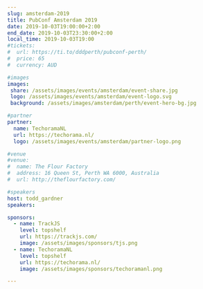 ```yaml
---
slug: amsterdam-2019
title: PubConf Amsterdam 2019
date: 2019-10-03T19:00:00+2:00
end_date: 2019-10-03T23:30:00+2:00
local_time: 2019-10-03T19:00
#tickets:
#  url: https://ti.to/dddperth/pubconf-perth/
#  price: 65
#  currency: AUD

#images
images:
 share: /assets/images/events/amsterdam/event-share.jpg
 logo: /assets/images/events/amsterdam/event-logo.svg
 background: /assets/images/amsterdam/perth/event-hero-bg.jpg

#partner
partner:
  name: TechoramaNL
  url: https://techorama.nl/
  logo: /assets/images/events/amsterdam/partner-logo.png

#venue
#venue:
#  name: The Flour Factory
#  address: 16 Queen St, Perth WA 6000, Australia
#  url: http://theflourfactory.com/

#speakers
host: todd_gardner
speakers:

sponsors:
  - name: TrackJS
    level: topshelf
    url: https://trackjs.com/
    image: /assets/images/sponsors/tjs.png
  - name: TechoramaNL
    level: topshelf
    url: https://techorama.nl/
    image: /assets/images/sponsors/techoramanl.png

---
```

